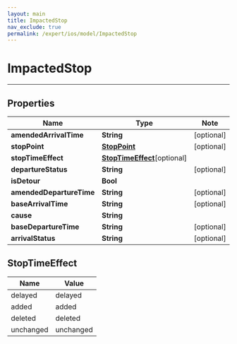 ```yaml
---
layout: main
title: ImpactedStop
nav_exclude: true
permalink: /expert/ios/model/ImpactedStop
---
```


# ImpactedStop

---

## Properties

Name | Type | Note
---- | ---- | ----
**amendedArrivalTime** | **String** | [optional] 
**stopPoint** | [**StopPoint**](StopPoint.md) | [optional] 
**stopTimeEffect** | [**StopTimeEffect**](#StopTimeEffect)[optional] 
**departureStatus** | **String** | [optional] 
**isDetour** | **Bool** | 
**amendedDepartureTime** | **String** | [optional] 
**baseArrivalTime** | **String** | [optional] 
**cause** | **String** | 
**baseDepartureTime** | **String** | [optional] 
**arrivalStatus** | **String** | [optional] 

## StopTimeEffect
Name | Value
---- | -----
delayed | delayed
added | added
deleted | deleted
unchanged | unchanged

